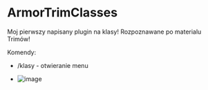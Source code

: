 # ArmorTrimClasses

Moj pierwszy napisany plugin na klasy! Rozpoznawane po materialu Trimów!

Komendy:
  - /klasy - otwieranie menu

  - ![image](https://github.com/Szymon3eK/ArmorTrimClasses/assets/68203358/cca0fb32-d6d0-43c9-8b8f-0628144a23d6)

